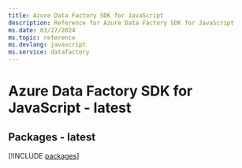 ```yaml
---
title: Azure Data Factory SDK for JavaScript
description: Reference for Azure Data Factory SDK for JavaScript
ms.date: 03/27/2024
ms.topic: reference
ms.devlang: javascript
ms.service: datafactory
---
```

# Azure Data Factory SDK for JavaScript - latest
## Packages - latest
[!INCLUDE [packages](data-factory-index.md)]